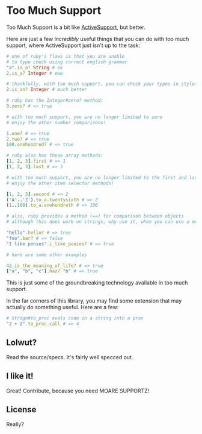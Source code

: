 # Too Much Support

Too Much Support is a bit like [ActiveSupport](https://github.com/rails/rails/tree/master/activesupport/), but better.

Here are just a few *incredibly* useful things that you can do with too much support, where ActiveSupport just isn't up to the task:

```ruby
# one of ruby's flaws is that you are unable
# to type check using correct english grammar
"a".is_a? String # ok
2.is_a? Integer # eww

# thankfully, with too much support, you can check your types in style!
2.is_an? Integer # much better

# ruby has the Integer#zero? method:
0.zero? # => true

# with too much support, you are no longer limited to zero
# enjoy the other number comparisons!

1.one? # => true
2.two? # => true
100.onehundred? # => true

# ruby also has these array methods:
[1, 2, 3].first # => 1
[1, 2, 3].last # => 3

# with too much support, you are no longer limited to the first and last methods
# enjoy the other item selector methods!

[1, 2, 3].second # => 2
('A'..'Z').to_a.twentysixth # => Z
(1..100).to_a.onehundreth # => 100

# also, ruby provides a method (==) for comparison between objects
# although this does work on strings, why use it, when you can use a method!

"hello".hello? # => true
"foo".bar? # => false
"I like ponies".i_like_ponies? # => true

# here are some other examples

42.is_the_meaning_of_life? # => true
["a", "b", "c"].haz? "b" # => true
``` 

This is just some of the groundbreaking technology available in too much support.

In the far corners of this library, you may find some extension that may actually do something useful. Here are a few:

```ruby
# Strign#to_proc evals code in a string into a proc
"2 + 2".to_proc.call # => 4


```

## Lolwut?

Read the source/specs. It's fairly well specced out.

## I like it!

Great! Contribute, because you need MOARE SUPPORTZ!

## License

Really?